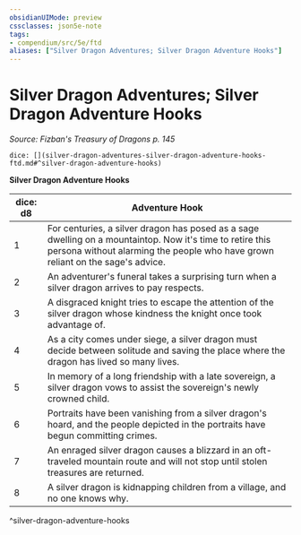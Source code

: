 ```yaml
---
obsidianUIMode: preview
cssclasses: json5e-note
tags:
- compendium/src/5e/ftd
aliases: ["Silver Dragon Adventures; Silver Dragon Adventure Hooks"]
---
```

# Silver Dragon Adventures; Silver Dragon Adventure Hooks
*Source: Fizban's Treasury of Dragons p. 145* 

`dice: [](silver-dragon-adventures-silver-dragon-adventure-hooks-ftd.md#^silver-dragon-adventure-hooks)`

**Silver Dragon Adventure Hooks**

| dice: d8 | Adventure Hook |
|----------|----------------|
| 1 | For centuries, a silver dragon has posed as a sage dwelling on a mountaintop. Now it's time to retire this persona without alarming the people who have grown reliant on the sage's advice. |
| 2 | An adventurer's funeral takes a surprising turn when a silver dragon arrives to pay respects. |
| 3 | A disgraced knight tries to escape the attention of the silver dragon whose kindness the knight once took advantage of. |
| 4 | As a city comes under siege, a silver dragon must decide between solitude and saving the place where the dragon has lived so many lives. |
| 5 | In memory of a long friendship with a late sovereign, a silver dragon vows to assist the sovereign's newly crowned child. |
| 6 | Portraits have been vanishing from a silver dragon's hoard, and the people depicted in the portraits have begun committing crimes. |
| 7 | An enraged silver dragon causes a blizzard in an oft-traveled mountain route and will not stop until stolen treasures are returned. |
| 8 | A silver dragon is kidnapping children from a village, and no one knows why. |
^silver-dragon-adventure-hooks